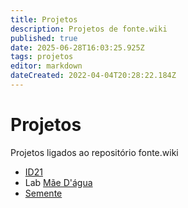 ```yaml
---
title: Projetos
description: Projetos de fonte.wiki
published: true
date: 2025-06-28T16:03:25.925Z
tags: projetos
editor: markdown
dateCreated: 2022-04-04T20:28:22.184Z
---
```


# Projetos

Projetos ligados ao repositório fonte.wiki

 - [ID21](/projetos/id21)
 - Lab [Mãe D'água](/projetos/maedagua)
 - [Semente](/projetos/semente)

 
 
